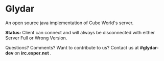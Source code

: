 Glydar
=====

An open source java implementation of Cube World's server.

<strong>Status:</strong> Client can connect and will always be disconnected with either Server Full or Wrong Version.

Questions? Comments? Want to contribute to us? Contact us at <strong> #glydar-dev </strong> on <strong> irc.esper.net </strong>.
